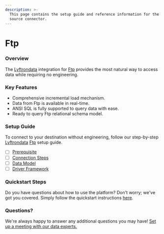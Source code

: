 ```yaml
---
description: >-
  This page contains the setup guide and reference information for the Ftp
  source connector.
---
```


# Ftp

### Overview

The [Lyftrondata](https://www.lyftrondata.com/) integration for [Ftp](None/) provides the most natural way to access data while requiring no engineering.

### Key Features

* Comprehensive incremental load mechanism.
* Data from Ftp is available in real-time.
* ANSI SQL is fully supported to query data with ease.
* Ready to query Ftp relational schema model.

### Setup Guide

To connect to your destination without engineering, follow our step-by-step [Lyftrondata](https://www.lyftrondata.com/) [Ftp](None/) setup guide.

* [ ] [Prerequisite](prerequisite.md)
* [ ] [Connection Steps](connection-steps.md)
* [ ] [Data Model](data-model/erd.md)
* [ ] [Driver Framework](driver-framework/)

### Quickstart Steps

Do you have questions about how to use the platform? Don't worry; we've got you covered. Simply follow the quickstart instructions [here](../../).

### Questions? <a href="#questions" id="questions"></a>

We're always happy to answer any additional questions you may have! [Set up a meeting with our data experts.](https://www.lyftrondata.com/book-a-meeting/)
